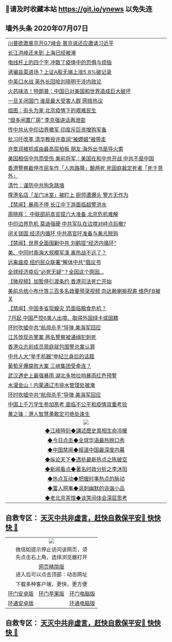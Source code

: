## 📩请及时收藏本站 https://git.io/ynews 以免失连</a>

## 墙外头条 2020年07月07日</a>

 <table>
<tr><td colspan="2" align="left"><a href="https://qeb.xfthy.casa/?name=c1194955&key=xcyufvbtjvhwwrpc&from=gy2">川普欲邀普京开G7峰会 普京说还应邀请习近平</a></td></tr>
<tr><td colspan="2" align="left"><a href="https://qeb.xfthy.casa/?name=c1194973&key=xcyufvbtjvhwwrpc&from=gy2">长江洪峰还未到 上海已经被淹</a></td></tr>
<tr><td colspan="2" align="left"><a href="https://qeb.xfthy.casa/?name=c1194959&key=xcyufvbtjvhwwrpc&from=gy2">电线杆上的四个字 冲散了疫情中的恐惧与烦恼</a></td></tr>
<tr><td colspan="2" align="left"><a href="https://qeb.xfthy.casa/?name=c1194974&key=xcyufvbtjvhwwrpc&from=gy2">诱骗韭菜进场？上证A股无端上涨5.8%破记录</a></td></tr>
<tr><td colspan="2" align="left"><a href="https://qeb.xfthy.casa/?name=c1194981&key=xcyufvbtjvhwwrpc&from=gy2">中英口水战 英外长回呛刘晓明干涉内政论</a></td></tr>
<tr><td colspan="2" align="left"><a href="https://qeb.xfthy.casa/?name=c1194994&key=xcyufvbtjvhwwrpc&from=gy2">火药味浓！特朗普：中国已对美国和世界造成巨大破坏</a></td></tr>
<tr><td colspan="2" align="left"><a href="https://qeb.xfthy.casa/?name=c1195005&key=xcyufvbtjvhwwrpc&from=gy2">一旦关闭国门 谁是最大受害人群 网络热议</a></td></tr>
<tr><td colspan="2" align="left"><a href="https://qeb.xfthy.casa/?name=c1194979&key=xcyufvbtjvhwwrpc&from=gy2">组图：街头为家 北京疫情下的艰难民生</a></td></tr>
<tr><td colspan="2" align="left"><a href="https://qeb.xfthy.casa/?name=c1194943&key=xcyufvbtjvhwwrpc&from=gy2">“很多闲置厂房” 李克强讲话再泄密</a></td></tr>
<tr><td colspan="2" align="left"><a href="https://qeb.xfthy.casa/?name=c1194987&key=xcyufvbtjvhwwrpc&from=gy2">传中共从中印边界撤军 印度斥巨资增购军备</a></td></tr>
<tr><td colspan="2" align="left"><a href="https://qeb.xfthy.casa/?name=c1194970&key=xcyufvbtjvhwwrpc&from=gy2">批习吁改革 清华教授许章润“被嫖娼”被带走</a></td></tr>
<tr><td colspan="2" align="left"><a href="https://qeb.xfthy.casa/?name=c1194944&key=xcyufvbtjvhwwrpc&from=gy2">许章润被抓或由最高层拍板 朋友:海外出书是导火索</a></td></tr>
<tr><td colspan="2" align="left"><a href="https://qeb.xfthy.casa/?name=c1194999&key=xcyufvbtjvhwwrpc&from=gy2">美因相信中共而受伤 美前将军：美国在和中共开战 中共不是中国</a></td></tr>
<tr><td colspan="2" align="left"><a href="https://qeb.xfthy.casa/?name=c1194975&key=xcyufvbtjvhwwrpc&from=gy2">香港警察截停市民车作「人肉路障」酿两死 死因庭裁定死者「死于意外」</a></td></tr>
<tr><td colspan="2" align="left"><a href="https://qeb.xfthy.casa/?name=c1194946&key=xcyufvbtjvhwwrpc&from=gy2">清竹：谨防中共狗急跳墙</a></td></tr>
<tr><td colspan="2" align="left"><a href="https://qeb.xfthy.casa/?name=c1194995&key=xcyufvbtjvhwwrpc&from=gy2">撑港名店「龙门冰室」被盯上 厨师遭爆头 警方无作为</a></td></tr>
<tr><td colspan="2" align="left"><a href="https://qeb.xfthy.casa/?name=c1194958&key=xcyufvbtjvhwwrpc&from=gy2">【禁闻】暴雨不停 长江中下游面临超警洪水</a></td></tr>
<tr><td colspan="2" align="left"><a href="https://qeb.xfthy.casa/?name=c1194984&key=xcyufvbtjvhwwrpc&from=gy2">周晓辉： 中联部前高官提六大准备 北京危机难解</a></td></tr>
<tr><td colspan="2" align="left"><a href="https://qeb.xfthy.casa/?name=c1194911&key=xcyufvbtjvhwwrpc&from=gy2">中印边界危机 莫迪强硬 中共军队在边境对峙点后撤?</a></td></tr>
<tr><td colspan="2" align="left"><a href="https://qeb.xfthy.casa/?name=c1194910&key=xcyufvbtjvhwwrpc&from=gy2">闭关锁国 经济内循环 中共高官吁准备与美元脱钩</a></td></tr>
<tr><td colspan="2" align="left"><a href="https://qeb.xfthy.casa/?name=c1195007&key=xcyufvbtjvhwwrpc&from=gy2">【禁闻】世界全面围剿中共 刘鹤提“经济内循环”</a></td></tr>
<tr><td colspan="2" align="left"><a href="https://qeb.xfthy.casa/?name=c1194971&key=xcyufvbtjvhwwrpc&from=gy2">美、中同时南海大规模军演 离热战不远了？</a></td></tr>
<tr><td colspan="2" align="left"><a href="https://qeb.xfthy.casa/?name=c1194996&key=xcyufvbtjvhwwrpc&from=gy2">远离瘟疫 纽约民众联署“解体中共”倡议书</a></td></tr>
<tr><td colspan="2" align="left"><a href="https://qeb.xfthy.casa/?name=c1194992&key=xcyufvbtjvhwwrpc&from=gy2">全球经济疫后“必死无疑”？全因这个原因...</a></td></tr>
<tr><td colspan="2" align="left"><a href="https://qeb.xfthy.casa/?name=c1194957&key=xcyufvbtjvhwwrpc&from=gy2">【微视频】加暂停引渡条约 香港司法死亡开始</a></td></tr>
<tr><td colspan="2" align="left"><a href="https://qeb.xfthy.casa/?name=c1194988&key=xcyufvbtjvhwwrpc&from=gy2">美前总统小布什等三百多名政要预录视频 向达赖喇嘛祝寿 维色FB被关</a></td></tr>
<tr><td colspan="2" align="left"><a href="https://qeb.xfthy.casa/?name=c1195008&key=xcyufvbtjvhwwrpc&from=gy2">【禁闻】中国多省现蝗灾 恐面临粮食危机？</a></td></tr>
<tr><td colspan="2" align="left"><a href="https://qeb.xfthy.casa/?name=c1194969&key=xcyufvbtjvhwwrpc&from=gy2">7月起 中国严控6类人出境、取得外国绿卡或国籍</a></td></tr>
<tr><td colspan="2" align="left"><a href="https://qeb.xfthy.casa/?name=c1194914&key=xcyufvbtjvhwwrpc&from=gy2">环时吹嘘中共“航母杀手”导弹 美海军回应</a></td></tr>
<tr><td colspan="2" align="left"><a href="https://qeb.xfthy.casa/?name=c1194936&key=xcyufvbtjvhwwrpc&from=gy2">江苏惊现杀警案 两名警察被通缉犯刺死</a></td></tr>
<tr><td colspan="2" align="left"><a href="https://qeb.xfthy.casa/?name=c1194967&key=xcyufvbtjvhwwrpc&from=gy2">香港众志前成员周庭就包围警总案认罪</a></td></tr>
<tr><td colspan="2" align="left"><a href="https://qeb.xfthy.casa/?name=c1194963&key=xcyufvbtjvhwwrpc&from=gy2">中共人大“举手机器”申纪兰身后的话题</a></td></tr>
<tr><td colspan="2" align="left"><a href="https://qeb.xfthy.casa/?name=c1194951&key=xcyufvbtjvhwwrpc&from=gy2">葡萄牙爆腐败大案 三峡集团受牵连？</a></td></tr>
<tr><td colspan="2" align="left"><a href="https://qeb.xfthy.casa/?name=c1194945&key=xcyufvbtjvhwwrpc&from=gy2">武汉遇史上最强暴雨 湖北多地拉响暴雨红色预警</a></td></tr>
<tr><td colspan="2" align="left"><a href="https://qeb.xfthy.casa/?name=c1194997&key=xcyufvbtjvhwwrpc&from=gy2">水漫金山！内蒙通辽市排水管理处被淹</a></td></tr>
<tr><td colspan="2" align="left"><a href="https://qeb.xfthy.casa/?name=c1194950&key=xcyufvbtjvhwwrpc&from=gy2">环时吹嘘中共“航母杀手”导弹 美海军回应</a></td></tr>
<tr><td colspan="2" align="left"><a href="https://qeb.xfthy.casa/?name=c1194908&key=xcyufvbtjvhwwrpc&from=gy2">中国上千万学生参加高考 面临不公平和疫情双重考验</a></td></tr>
<tr><td colspan="2" align="left"><a href="https://qeb.xfthy.casa/?name=c1194991&key=xcyufvbtjvhwwrpc&from=gy2">黄之锋：港人智慧勇敢定可绝处逢生</a></td></tr>

 <tr>
   <td colspan="2" align=center><img src="https://cdn.jsdelivr.net/gh/gyoupiodf/im1/jf-1.jpg"></td>
  </tr>
   <tr>
   <td colspan="2" align=center> 
<a href="https://xdihm.casa/oo.aspx?name=c922850&key=sdxhftoyfkhpuaxy&from=gy2&tag=9877">◆江峰時刻◆講述歷史真相生命冷暖</a><br/>
    </td>
  </tr>
   <tr>
   <td colspan="2" align=center> 
<a href="https://xdihm.casa/oo.aspx?name=c816850&key=sdxhftoyfkhpuaxy&from=gy2&tag=9877">◆今日点击◆全球华语最热脱口秀</a><br/>
    </td>
  </tr>
  <tr>
  <td colspan="2" align=center>
<a href="https://xdihm.casa/oo.aspx?name=c816860&key=sdxhftoyfkhpuaxy&from=gy2&tag=99733110">◆中国禁闻◆报道中国最深度内幕</a><br/>
   </tr>
  <tr>
     <td colspan="2" align=center>
<a href="https://xdihm.casa/oo.aspx?name=c816855&key=sdxhftoyfkhpuaxy&from=gy2&tag=997110">◆纵论天下◆透析最新热点之陈破空</a><br/>
   </tr>
   <tr>
      <td colspan="2" align=center>
<a href="https://xdihm.casa/oo.aspx?name=c838308&key=sdxhftoyfkhpuaxy&from=gy2&tag=9973110">◆新闻看点◆著名时政分析之李沐阳</a><br/>
   </tr>
   <tr>
     <td colspan="2" align=center>
<a href="https://xdihm.casa/oo.aspx?name=c816852&key=sdxhftoyfkhpuaxy&from=gy2&tag=9733110">◆热点互动◆把握时事热点的脉动</a><br/>
   </tr>
   <tr>
      <td colspan="2" align=center>
<a href="https://xdihm.casa/oo.aspx?name=c816694&key=sdxhftoyfkhpuaxy&from=gy2&tag=93310">◆雷人网事◆讽刺幽默的诙谐小品</a><br/>
   </tr>
   <tr>
    <td colspan="2" align=center>
<a href="https://xdihm.casa/oo.aspx?name=c816650&key=sdxhftoyfkhpuaxy&from=gy2&tag=9973110">◆老北京茶馆◆谈笑间体会深层思考</a><br/>
   </tr>
</table>

 ## 自救专区： [天灭中共非虚言，赶快自救保平安🍎 快快快 📩](https://github.com/pwgy/td/blob/master/README.md)
 
<table>
  <tr>
    <td colspan="3" align="center"><img src="https://cdn.jsdelivr.net/gh/opipe/up/oGate65.jpg"/></td>
  </tr>
  <tr>
    <td colspan="3" align="center">微信如提示停止访问该网页，须<br/>先点击右上角，选择浏览器打开</td>
  <tr>
  <tr>
    <td colspan="3" align="center"><a href="https://gitcdn.xyz/cdn/otiny/up/master/show005.htm">网页精简版</a><br/>进入后可以点击顶部：动态网址</td>
  </tr>
  <tr>
    <td colspan="3" align="center">下载多种客户端，更快，更方便</td>
  <tr>
  <tr>
    <td align="center"><a href="https://cdn.jsdelivr.net/gh/opipe/up/oGatea.apk">环门安卓版</a></td>
    <td align="center"><a href="https://x.co/odisk">环门苹果版</a></td>
    <td align="center"><a href="https://cdn.jsdelivr.net/gh/opipe/up/oGate.zip">环门电脑版</a></td>
  </tr>
  <tr>
    <td align="center"><a href="https://cdn.jsdelivr.net/gh/opipe/up/oPipe.apk">环通安卓版</a></td>
    <td align="center"></td>
    <td align="center"><a href="https://raw.githubusercontent.com/opipe/up/master/oPipe.zip">环通电脑版</a></td>
  </tr>
  
</table>


 ## 自救专区： [天灭中共非虚言，赶快自救保平安🍎 快快快 📩](https://github.com/pwgy/td/blob/master/README.md)

